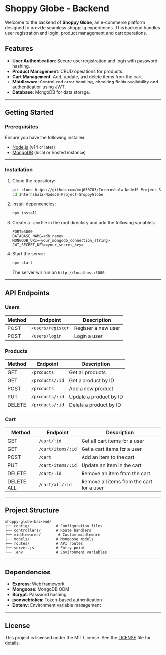 # Shoppy Globe - Backend

Welcome to the backend of **Shoppy Globe**, an e-commerce platform designed to provide seamless shopping experiences. This backend handles user registration and login, product management and cart operations.

## Features

- **User Authentication**: Secure user registration and login with password hashing.
- **Product Management**: CRUD operations for products.
- **Cart Management**: Add, update, and delete items from the cart.
- **Middleware**: Centralized error handling, checking fields availability and authentication using JWT.
- **Database**: MongoDB for data storage.

---

## Getting Started

### Prerequisites

Ensure you have the following installed:

- [Node.js](https://nodejs.org/) (v14 or later)
- [MongoDB](https://www.mongodb.com/try/download/community) (local or hosted instance)

---

### Installation

1. Clone the repository:

   ```bash
   git clone https://github.com/mmj030703/Internshala-NodeJS-Project-ShoppyGlobe.git
   cd Internshala-NodeJS-Project-ShoppyGlobe
   ```

2. Install dependencies:

   ```bash
   npm install
   ```

3. Create a `.env` file in the root directory and add the following variables:

   ```env
   PORT=3000
   DATABASE_NAME=<db_name>
   MONGODB_URI=<your_mongodb_connection_string>
   JWT_SECRET_KEY=<your_secret_key>
   ```

4. Start the server:
   ```bash
   npm start
   ```
   The server will run on `http://localhost:3000`.

---

## API Endpoints

### Users

| Method | Endpoint          | Description         |
| ------ | ----------------- | ------------------- |
| POST   | `/users/register` | Register a new user |
| POST   | `/users/login`    | Login a user        |

### Products

| Method | Endpoint        | Description            |
| ------ | --------------- | ---------------------- |
| GET    | `/products`     | Get all products       |
| GET    | `/products/:id` | Get a product by ID    |
| POST   | `/products`     | Add a new product      |
| PUT    | `/products/:id` | Update a product by ID |
| DELETE | `/products/:id` | Delete a product by ID |

### Cart

| Method     | Endpoint          | Description                               |
| ---------- | ----------------- | ----------------------------------------- |
| GET        | `/cart/:id`       | Get all cart items for a user             |
| GET        | `/cart/items/:id` | Get a cart items for a user               |
| POST       | `/cart`           | Add an item to the cart                   |
| PUT        | `/cart/items/:id` | Update an item in the cart                |
| DELETE     | `/cart/:id`       | Remove an item from the cart              |
| DELETE ALL | `/cart/all/:id`   | Remove all items from the cart for a user |

---

## Project Structure

```plaintext
shoppy-globe-backend/
├── config/            # Configuration files
├── controllers/       # Route handlers
├── middlewares/        # Custom middleware
├── models/            # Mongoose models
├── routes/            # API routes
├── server.js          # Entry point
└── .env               # Environment variables
```

---

## Dependencies

- **Express**: Web framework
- **Mongoose**: MongoDB ODM
- **Bcrypt**: Password hashing
- **jsonwebtoken**: Token-based authentication
- **Dotenv**: Environment variable management

---

## License

This project is licensed under the MIT License. See the [LICENSE](LICENSE) file for details.

---
